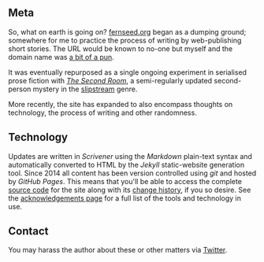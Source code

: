 ## Meta
So, what on earth is going on? [fernseed.org](http://fernseed.org) began as a dumping ground; somewhere for me to practice the process of writing by web-publishing short stories. The URL would be known to no-one but myself and the domain name was [a bit of a pun](http://en.wikipedia.org/wiki/Fern#Folklore). 

It was eventually repurposed as a single ongoing experiment in serialised prose fiction with [*The Second Room*](https://github.com/fernseed/fernseed.github.io/tree/master/fiction/the-second-room/_posts), a semi-regularly updated second-person mystery in the [slipstream](http://en.wikipedia.org/wiki/Slipstream_(genre)) genre.

More recently, the site has expanded to also encompass thoughts on technology, the process of writing and other randomness.

## Technology
Updates are written in *Scrivener* using the *Markdown* plain-text syntax and automatically converted to HTML by the *Jekyll* static-website generation tool. Since 2014 all content has been version controlled using *git* and hosted by *GitHub Pages*. This means that you'll be able to access the complete [source code](https://github.com/fernseed/fernseed.github.io) for the site along with its [change history](https://github.com/fernseed/fernseed.github.io/commits/master), if you so desire. See the [acknowledgements page](http://fernseed.org/meta/acknowledgements/) for a full list of the tools and technology in use. 

## Contact
You may harass the author about these or other matters via [Twitter](https://twitter.com/dmcgk/).